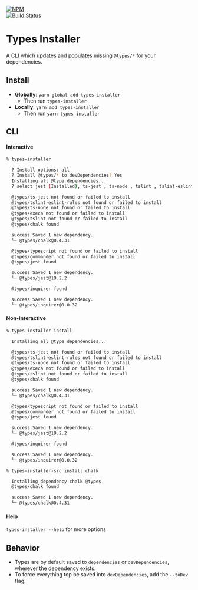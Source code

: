 [![NPM](https://nodei.co/npm/types-installer.png)](https://nodei.co/npm/types-installer/) \
[![Build Status](https://travis-ci.org/nfour/types-installer.svg?branch=master)](https://travis-ci.org/nfour/types-installer)

# Types Installer

A CLI which updates and populates missing `@types/*` for your dependencies.

## Install
- **Globally**: `yarn global add types-installer`
  - Then run `types-installer`
- **Locally**: `yarn add types-installer`
  - Then run `yarn types-installer`

## CLI

#### Interactive

```bash
% types-installer

  ? Install options: all
  ? Install @types/* to devDependencies? Yes
  Installing all @type dependencies...
  ? select jest (Installed), ts-jest , ts-node , tslint , tslint-eslint-rules , typescript , chalk , commander (Installed), execa , inquirer

  @types/ts-jest not found or failed to install
  @types/tslint-eslint-rules not found or failed to install
  @types/ts-node not found or failed to install
  @types/execa not found or failed to install
  @types/tslint not found or failed to install
  @types/chalk found

  success Saved 1 new dependency.
  └─ @types/chalk@0.4.31

  @types/typescript not found or failed to install
  @types/commander not found or failed to install
  @types/jest found

  success Saved 1 new dependency.
  └─ @types/jest@19.2.2

  @types/inquirer found

  success Saved 1 new dependency.
  └─ @types/inquirer@0.0.32
```

#### Non-Interactive
```bash
% types-installer install

  Installing all @type dependencies...

  @types/ts-jest not found or failed to install
  @types/tslint-eslint-rules not found or failed to install
  @types/ts-node not found or failed to install
  @types/execa not found or failed to install
  @types/tslint not found or failed to install
  @types/chalk found

  success Saved 1 new dependency.
  └─ @types/chalk@0.4.31

  @types/typescript not found or failed to install
  @types/commander not found or failed to install
  @types/jest found

  success Saved 1 new dependency.
  └─ @types/jest@19.2.2

  @types/inquirer found

  success Saved 1 new dependency.
  └─ @types/inquirer@0.0.32
```

```bash
% types-installer-src install chalk

  Installing dependency chalk @types
  @types/chalk found

  success Saved 1 new dependency.
  └─ @types/chalk@0.4.31
```

#### Help

`types-installer --help` for more options


## Behavior

- Types are by default saved to `dependencies` or `devDependencies`, wherever the dependency exists.
- To force everything top be saved into `devDependencies`, add the `--toDev` flag.